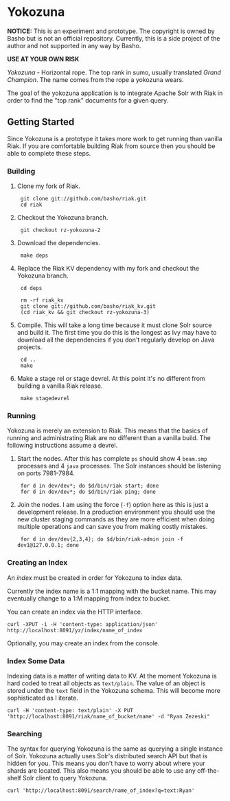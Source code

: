 Yokozuna
==========

**NOTICE:** This is an experiment and prototype.  The copyright is
owned by Basho but is not an official repository.  Currently, this is
a side project of the author and not supported in any way by Basho.

**USE AT YOUR OWN RISK**

_Yokozuna_ - Horizontal rope.  The top rank in sumo, usually
translated _Grand Champion_.  The name comes from the rope a yokozuna
wears.

The goal of the yokozuna application is to integrate Apache Solr with
Riak in order to find the "top rank" documents for a given query.


Getting Started
----------

Since Yokozuna is a prototype it takes more work to get running than
vanilla Riak.  If you are comfortable building Riak from source then
you should be able to complete these steps.

### Building ###

1. Clone my fork of Riak.

        git clone git://github.com/basho/riak.git
        cd riak

2. Checkout the Yokozuna branch.

        git checkout rz-yokozuna-2

3. Download the dependencies.

        make deps

4. Replace the Riak KV dependency with my fork and checkout the
   Yokozuna branch.

        cd deps

        rm -rf riak_kv
        git clone git://github.com/basho/riak_kv.git
        (cd riak_kv && git checkout rz-yokozuna-3)


5. Compile.  This will take a long time because it must clone Solr
   source and build it.  The first time you do this is the longest as
   Ivy may have to download all the dependencies if you don't
   regularly develop on Java projects.

        cd ..
        make

6. Make a stage rel or stage devrel.  At this point it's no different
   from building a vanilla Riak release.

        make stagedevrel

### Running ###

Yokozuna is merely an extension to Riak.  This means that the basics
of running and administrating Riak are no different than a vanilla
build.  The following instructions assume a devrel.

1. Start the nodes.  After this has complete `ps` should show 4
   `beam.smp` processes and 4 `java` processes.  The Solr instances
   should be listening on ports 7981-7984.

        for d in dev/dev*; do $d/bin/riak start; done
        for d in dev/dev*; do $d/bin/riak ping; done

2. Join the nodes.  I am using the force (`-f`) option here as this is
   just a development release.  In a production environment you should
   use the new cluster staging commands as they are more efficient
   when doing multiple operations and can save you from making costly
   mistakes.

        for d in dev/dev{2,3,4}; do $d/bin/riak-admin join -f dev1@127.0.0.1; done

### Creating an Index ###

An _index_ must be created in order for Yokozuna to index data.

Currently the index name is a 1:1 mapping with the bucket name. This
may eventually change to a 1:M mapping from index to bucket.

You can create an index via the HTTP interface.

    curl -XPUT -i -H 'content-type: application/json' http://localhost:8091/yz/index/name_of_index

Optionally, you may create an index from the console.

### Index Some Data ###

Indexing data is a matter of writing data to KV.  At the moment
Yokozuna is hard coded to treat all objects as `text/plain`.  The
value of an object is stored under the `text` field in the Yokozuna
schema.  This will become more sophisticated as I iterate.

    curl -H 'content-type: text/plain' -X PUT 'http://localhost:8091/riak/name_of_bucket/name' -d "Ryan Zezeski"

### Searching ###

The syntax for querying Yokozuna is the same as querying a single
instance of Solr.  Yokozuna actually uses Solr's distributed search
API but that is hidden for you.  This means you don't have to worry
about where your shards are located.  This also means you should be
able to use any off-the-shelf Solr client to query Yokozuna.

    curl 'http://localhost:8091/search/name_of_index?q=text:Ryan'
